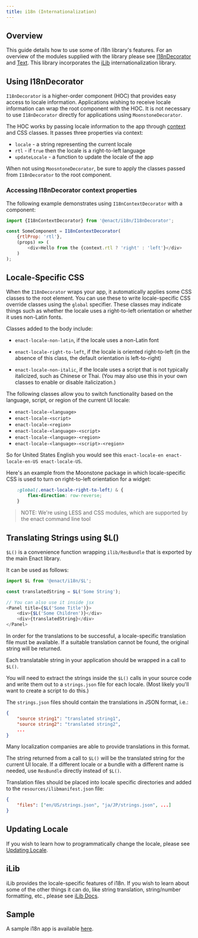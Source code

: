 ```yaml
---
title: i18n (Internationalization)
---
```


## Overview

This guide details how to use some of i18n library's features. For an overview of the modules supplied with the library please see [I18nDecorator](../../modules/i18n/I18nDecorator/) and [Text](../../modules/i18n/Text/). This library incorporates the [iLib](https://github.com/iLib-js/iLib) internationalization library.

## Using I18nDecorator

`I18nDecorator` is a higher-order component (HOC) that provides easy access to locale information. Applications wishing to receive locale information can wrap the root component with the HOC. It is not necessary to use `I18nDecorator` directly for applications using `MoonstoneDecorator`.

The HOC works by passing locale information to the app through [context](https://reactjs.org/docs/context.html) and CSS classes. It passes three properties via context:

* `locale` - a string representing the current locale
* `rtl` - if `true` then the locale is a right-to-left language
* `updateLocale` - a function to update the locale of the app

When not using `MoosntoneDecorator`, be sure to apply the classes passed from `I18nDecorator` to the root component.

### Accessing I18nDecorator context properties

The following example demonstrates using `I18nContextDecorator` with a component:

```js
import {I18nContextDecorator} from '@enact/i18n/I18nDecorator';

const SomeComponent = I18nContextDecorator(
	{rtlProp: 'rtl'},
	(props) => (
		<div>Hello from the {context.rtl ? 'right' : 'left'}</div>
	)
);
```

## Locale-Specific CSS

When the `I18nDecorator` wraps your app, it automatically applies some CSS
classes to the root element.  You can use these to write locale-specific CSS
override classes using the `global` specifier.  These classes may indicate
things such as whether the locale uses a right-to-left orientation or whether
it uses non-Latin fonts.

Classes added to the body include:

* `enact-locale-non-latin`, if the locale uses a non-Latin font

* `enact-locale-right-to-left`, if the locale is oriented right-to-left (in the
	absence of this class, the default orientation is left-to-right)

* `enact-locale-non-italic`, if the locale uses a script that is not typically
	italicized, such as Chinese or Thai.  (You may also use this in your own
	classes to enable or disable italicization.)

The following classes allow you to switch functionality based on the language,
script, or region of the current UI locale:

* `enact-locale-<language>`
* `enact-locale-<script>`
* `enact-locale-<region>`
* `enact-locale-<language>-<script>`
* `enact-locale-<language>-<region>`
* `enact-locale-<language>-<script>-<region>`

So for United States English you would see this `enact-locale-en enact-locale-en-US enact-locale-US`.

Here's an example from the Moonstone package in which locale-specific CSS is
used to turn on right-to-left orientation for a widget:

```css
	:global(.enact-locale-right-to-left) & {
		flex-direction: row-reverse;
	}
```

> NOTE: We're using LESS and CSS modules, which are supported by the enact command line tool

## Translating Strings using $L()

`$L()` is a convenience function wrapping `ilib/ResBundle` that is exported by the
main Enact library.

It can be used as follows:

```js
import $L from '@enact/i18n/$L';

const translatedString = $L('Some String');

// You can also use it inside jsx
<Panel title={$L('Some Title')}>
	<div>{$L('Some Children')}</div>
	<div>{translatedString}</div>
</Panel>
```

In order for the translations to be successful, a locale-specific translation file must be available. If a suitable translation cannot be found, the original string will be returned.

Each translatable string in your application should be wrapped in a call to
`$L()`.

You will need to extract the strings inside the `$L()` calls in your source
code and write them out to a `strings.json` file for each locale.  (Most likely
you'll want to create a script to do this.)

The `strings.json` files should contain the translations in JSON format, i.e.:

```json
{
	"source string1": "translated string1",
	"source string2": "translated string2",
	...
}
```

Many localization companies are able to provide translations in this format.

The string returned from a call to `$L()` will be the translated string for the
current UI locale. If a different locale or a bundle with a different name is
needed, use `ResBundle` directly instead of `$L()`.

Translation files should be placed into locale specific directories and added to the `resources/ilibmanifest.json` file:

```json
{
	"files": ["en/US/strings.json", "ja/JP/strings.json", ...]
}
```

## Updating Locale

If you wish to learn how to programmatically change the locale, please see [Updating Locale](./updating-locale.md).

## iLib

iLib provides the locale-specific features of i18n. If you wish to learn about some of the other things it can do, like string translation, string/number formatting, etc., please see [iLib Docs](./ilib.md).

## Sample

A sample i18n app is available [here](https://github.com/enactjs/samples/tree/master/sandstone/pattern-locale-switching).
